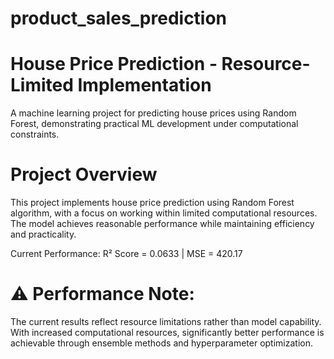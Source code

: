 # product_sales_prediction
# House Price Prediction - Resource-Limited Implementation


A machine learning project for predicting house prices using Random Forest, demonstrating practical ML development under computational constraints.


# Project Overview
This project implements house price prediction using Random Forest algorithm, with a focus on working within limited computational resources. The model achieves reasonable performance while maintaining efficiency and practicality.


Current Performance: R² Score = 0.0633 | MSE = 420.17



# ⚠️ Performance Note:

The current results reflect resource limitations rather than model capability. With increased computational resources, significantly better performance is achievable through ensemble methods and hyperparameter optimization.

